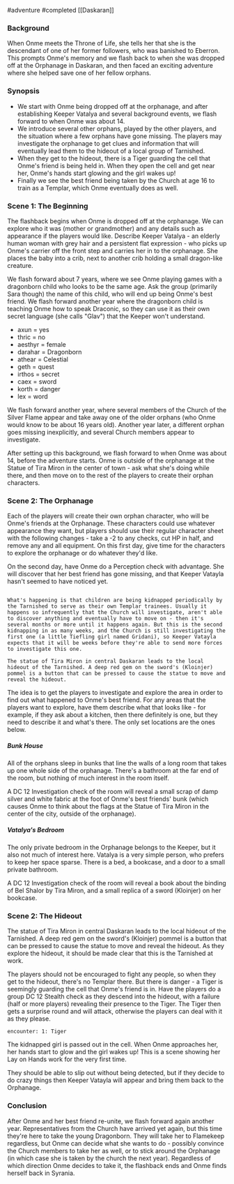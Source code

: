  #adventure #completed [[Daskaran]]

### Background

When Onme meets the Throne of Life, she tells her that she is the descendant of one of her former followers, who was banished to Eberron. This prompts Onme's memory and we flash back to when she was dropped off at the Orphanage in Daskaran, and then faced an exciting adventure where she helped save one of her fellow orphans.

### Synopsis

- We start with Onme being dropped off at the orphanage, and after establishing Keeper Vatalya and several background events, we flash forward to when Onme was about 14.
- We introduce several other orphans, played by the other players, and the situation where a few orphans have gone missing. The players may investigate the orphanage to get clues and information that will eventually lead them to the hideout of a local group of Tarnished.
- When they get to the hideout, there is a Tiger guarding the cell that Onme's friend is being held in. When they open the cell and get near her, Onme's hands start glowing and the girl wakes up!
- Finally we see the best friend being taken by the Church at age 16 to train as a Templar, which Onme eventually does as well.

### Scene 1: The Beginning

The flashback begins when Onme is dropped off at the orphanage. We can explore who it was (mother or grandmother) and any details such as appearance if the players would like. Describe Keeper Vatalya - an elderly human woman with grey hair and a persistent flat expression - who picks up Onme's carrier off the front step and carries her in to the orphanage. She places the baby into a crib, next to another crib holding a small dragon-like creature.

We flash forward about 7 years, where we see Onme playing games with a dragonborn child who looks to be the same age. Ask the group (primarily Sara though) the name of this child, who will end up being Onme's best friend. We flash forward another year where the dragonborn child is teaching Onme how to speak Draconic, so they can use it as their own secret language (she calls "Glav") that the Keeper won't understand.
* axun = yes
* thric = no
* aesthyr = female
* darahar = Dragonborn
* athear = Celestial
* geth = quest
* irthos = secret
* caex = sword
* korth = danger
* lex = word

We flash forward another year, where several members of the Church of the Silver Flame appear and take away one of the older orphans (who Onme would know to be about 16 years old). Another year later, a different orphan goes missing inexplicitly, and several Church members appear to investigate.

After setting up this background, we flash forward to when Onme was about 14, before the adventure starts. Onme is outside of the orphanage at the Statue of Tira Miron in the center of town - ask what she's doing while there, and then move on to the rest of the players to create their orphan characters.

### Scene 2: The Orphanage

Each of the players will create their own orphan character, who will be Onme's friends at the Orphanage. These characters could use whatever appearance they want, but players should use their regular character sheet with the following changes - take a -2 to any checks, cut HP in half, and remove any and all equipment. On this first day, give time for the characters to explore the orphanage or do whatever they'd like.

On the second day, have Onme do a Perception check with advantage. She will discover that her best friend has gone missing, and that Keeper Vatayla hasn't seemed to have noticed yet.

```ad-info

What's happening is that children are being kidnapped periodically by the Tarnished to serve as their own Templar trainees. Usually it happens so infrequently that the Church will investigate, aren't able to discover anything and eventually have to move on - then it's several months or more until it happens again. But this is the second kidnapping in as many weeks, and the Church is still investigating the first one (a little Tiefling girl named Gridani), so Keeper Vatayla expects that it will be weeks before they're able to send more forces to investigate this one.
 
The statue of Tira Miron in central Daskaran leads to the local hideout of the Tarnished. A deep red gem on the sword's (Kloinjer) pommel is a button that can be pressed to cause the statue to move and reveal the hideout.
```

The idea is to get the players to investigate and explore the area in order to find out what happened to Onme's best friend. For any areas that the players want to explore, have them describe what that looks like - for example, if they ask about a kitchen, then there definitely is one, but they need to describe it and what's there. The only set locations are the ones below.

##### Bunk House

All of the orphans sleep in bunks that line the walls of a long room that takes up one whole side of the orphanage. There's a bathroom at the far end of the room, but nothing of much interest in the room itself.

A DC 12 Investigation check of the room will reveal a small scrap of damp silver and white fabric at the foot of Onme's best friends' bunk (which causes Onme to think about the flags at the Statue of Tira Miron in the center of the city, outside of the orphanage).

##### Vatalya's Bedroom

The only private bedroom in the Orphanage belongs to the Keeper, but it also not much of interest here. Vatalya is a very simple person, who prefers to keep her space sparse. There is a bed, a bookcase, and a door to a small private bathroom.

A DC 12 Investigation check of the room will reveal a book about the binding of Bel Shalor by Tira Miron, and a small replica of a sword (Kloinjer) on her bookcase.

### Scene 2: The Hideout

The statue of Tira Miron in central Daskaran leads to the local hideout of the Tarnished. A deep red gem on the sword's (Kloinjer) pommel is a button that can be pressed to cause the statue to move and reveal the hideout. As they explore the hideout, it should be made clear that this is the Tarnished at work.

The players should not be encouraged to fight any people, so when they get to the hideout, there's no Templar there. But there is danger - a Tiger is seemingly guarding the cell that Onme's friend is in. Have the players do a group DC 12 Stealth check as they descend into the hideout, with a failure (half or more players) revealing their presence to the Tiger. The Tiger then gets a surprise round and will attack, otherwise the players can deal with it as they please.

`encounter: 1: Tiger`

The kidnapped girl is passed out in the cell. When Onme approaches her, her hands start to glow and the girl wakes up! This is a scene showing her Lay on Hands work for the very first time.

They should be able to slip out without being detected, but if they decide to do crazy things then Keeper Vatayla will appear and bring them back to the Orphanage.

### Conclusion

After Onme and her best friend re-unite, we flash forward again another year. Representatives from the Church have arrived yet again, but this time they're here to take the young Dragonborn. They will take her to Flamekeep regardless, but Onme can decide what she wants to do - possibly convince the Church members to take her as well, or to stick around the Orphanage (in which case she is taken by the church the next year). Regardless of which direction Onme decides to take it, the flashback ends and Onme finds herself back in Syrania.

